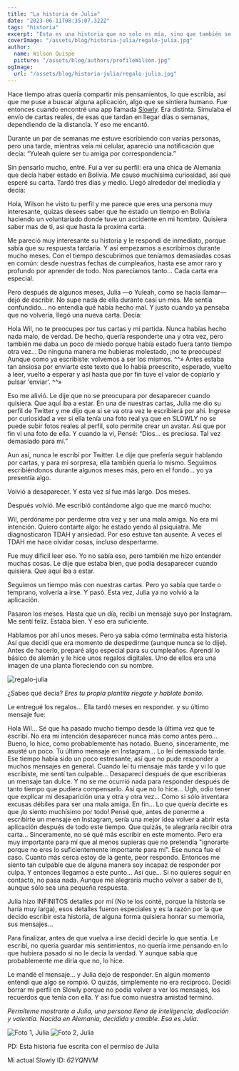 ```yaml
---
title: "La historia de Julia"
date: "2023-06-11T08:35:07.322Z"
tags: "historia"
excerpt: "Esta es una historia que no solo es mía, sino que también se trata de una gran amiga. Esta es la historia de Julia."
coverImage: "/assets/blog/historia-julia/regalo-julia.jpg"
author:
  name: Wilson Quispe
  picture: "/assets/blog/authors/profileWilson.jpg"
ogImage:
  url: "/assets/blog/historia-julia/regalo-julia.jpg"
---
```


Hace tiempo atras quería compartir mis pensamientos, lo que escribía, así que me puse a buscar alguna aplicación, algo que se sintiera humano. Fue entonces cuando encontré una app llamada [Slowly](https://slowly.app/es/).
Era distinta. Simulaba el envío de cartas reales, de esas que tardan en llegar días o semanas, dependiendo de la distancia.
Y eso me encantó.

Durante un par de semanas me estuve escribiendo con varias personas, pero una tarde, mientras veía mi celular, apareció una notificación que decía:
“Yuleah quiere ser tu amiga por correspondencia.”

Sin pensarlo mucho, entré. Fui a ver su perfil: era una chica de Alemania que decía haber estado en Bolivia. Me causó muchísima curiosidad, así que esperé su carta.
Tardó tres días y medio. Llegó alrededor del mediodía y decía:

<p class="blockquote-purple">Hola, Wilson he visto tu perfil y me parece que eres una persona muy interesante, quizas desees saber que he estado un tiempo en Bolivia haciendo un voluntariado donde tuve un accidente en mi hombro. Quisiera saber mas de ti, asi que hasta la proxima carta.</p>

Me pareció muy interesante su historia y le respondí de inmediato, porque sabía que su respuesta tardaría.
Y así empezamos a escribirnos durante mucho meses.
Con el tiempo descubrimos que teníamos demasiadas cosas en común: desde nuestras fechas de cumpleaños, hasta ese amor raro y profundo por aprender de todo. Nos pareciamos tanto... Cada carta era especial.

Pero después de algunos meses, Julia —o Yuleah, como se hacía llamar— dejó de escribir.
No supe nada de ella durante casi un mes. Me sentía confundido… no entendía qué había hecho mal.
Y justo cuando ya pensaba que no volvería, llegó una nueva carta. Decía:

<p class="blockquote-purple">Hola Wil, no te preocupes por tus cartas y mi partida. Nunca habías hecho nada malo, de verdad. De hecho, quería responderte una y otra vez, pero también me daba un poco de miedo porque había estado fuera tanto tiempo otra vez...
De ninguna manera me hubieras molestado, ¡no te preocupes! Aunque como ya escribiste: volvemos a ser los mismos. ^^» Antes estaba tan ansiosa por enviarte este texto que lo había preescrito, esperado, vuelto a leer, vuelto a esperar y así hasta que por fin tuve el valor de copiarlo y pulsar 'enviar'. ^^»</p>

Eso me alivió. Le dije que no se preocupara por desaparecer cuando quisiera. Que aquí iba a estar.
En una de nuestras cartas, Julia me dio su perfil de Twitter y me dijo que si se va otra vez le escribierá por ahi. Ingrese por curiosidad a ver si ella tenía una foto real ya que en SLOWLY no se puede subir fotos reales al perfil, solo permite crear un avatar. Asi que por fin vi una foto de ella.
Y cuando la vi, Pensé: “Dios… es preciosa. Tal vez demasiado para mí.”

Aun así, nunca le escribí por Twitter.
Le dije que prefería seguir hablando por cartas, y para mi sorpresa, ella también quería lo mismo.
Seguimos escribiéndonos durante algunos meses más, pero en el fondo… yo ya presentía algo.

Volvió a desaparecer.
Y esta vez sí fue más largo.
Dos meses.

Después volvió.
Me escribió contándome algo que me marcó mucho: 

<p class="blockquote-purple">Wil, perdóname por perderme otra vez y ser una mala amiga. No era mi intención. Quiero contarte algo: he estado yendo al psiquiatra. Me diagnosticaron TDAH y ansiedad. Por eso estuve tan ausente. A veces el TDAH me hace olvidar cosas, incluso despertarme.</p>

Fue muy dificil leer eso. Yo no sabía eso, pero también me hizo entender muchas cosas.
Le dije que estaba bien, que podía desaparecer cuando quisiera. Que aquí iba a estar.

Seguimos un tiempo más con nuestras cartas. Pero yo sabía que tarde o temprano, volvería a irse.
Y pasó. Esta vez, Julia ya no volvió a la aplicación.

Pasaron los meses.
Hasta que un día, recibí un mensaje suyo por Instagram.
Me sentí feliz. Estaba bien. Y eso era suficiente.

Hablamos por ahí unos meses.
Pero ya sabía cómo terminaba esta historia.
Así que decidí que era momento de despedirme (aunque nunca se lo dije).
Antes de hacerlo, preparé algo especial para su cumpleaños. Aprendí lo básico de alemán y le hice unos regalos digitales. Uno de ellos era una imagen de una planta floreciendo con su nombre.


![regalo-julia](/assets/blog/historia-julia/regalo-julia.jpg)

¿Sabes qué decía?
_Eres tu propia plantita riegate y hablate bonito._

Le entregué los regalos… Ella tardó meses en responder. y su último mensaje fue:

<p class="blockquote-purple"> Hola Wil... Sé que ha pasado mucho tiempo desde la última vez que te escribí. No era mi intención desaparecer nunca más como antes pero... Bueno, lo hice, como probablemente has notado. Bueno, sinceramente, me asusté un poco. Tu último mensaje en Instagram... Lo leí demasiado tarde. Ese tiempo había sido un poco estresante, así que no pude responder a muchos mensajes en general. Cuando leí tu mensaje más tarde y vi lo que escribiste, me sentí tan culpable... Desaparecí después de que escribieras un mensaje tan dulce. Y no se me ocurrió nada para responder después de tanto tiempo que pudiera compensarlo. Así que no lo hice... Ugh, odio tener que explicar mi desaparición una y otra y otra vez... Como si sólo inventara excusas débiles para ser una mala amiga. En fin... Lo que quería decirte es que ¡lo siento muchísimo por todo! Pensé que, antes de ponerme a escribirte un mensaje en Instagram, sería una mejor idea volver a abrir esta aplicación después de todo este tiempo. Que quizás, te alegraría recibir otra carta... Sinceramente, no sé qué más escribir en este momento. Pero era muy importante para mí que al menos supieras que no pretendía "ignorarte porque no eres lo suficientemente importante para mí". Ese nunca fue el caso. Cuanto más cerca estoy de la gente, peor respondo. Entonces me siento tan culpable que de alguna manera soy incapaz de responder por culpa. Y entonces llegamos a este punto... Así que... Si no quieres seguir en contacto, no pasa nada. Aunque me alegraría mucho volver a saber de ti, aunque sólo sea una pequeña respuesta.</p>

Julia hizo INFINITOS detalles por mí (No te los conté, porque la historía se haría muy larga), esos detalles fueron especiales y es la razón por la que decido escribir esta historia, de alguna forma quisiera honrar su memoria, sus mensajes... 

Para finalizar, antes de que vuelva a irse decidí decirle lo que sentía.
Le escribí, no quería guardar mis sentimientos, no quería irme pensando en lo que hubiera pasado si no le decía la verdad. Y aunque sabía que probablemente me diría que no, lo hice.

Le mandé el mensaje… y Julia dejo de responder.
En algún momento entendí que algo se rompió. O quizás, simplemente no era recíproco.
Decidí borrar mi perfil en Slowly porque no podía volver a ver los mensajes, los recuerdos que tenía con ella.
Y asi fue como nuestra amistad terminó.

_Permíteme mostrarte a Julia, una persona llena de inteligencia, dedicación y valentía. Nacida en Alemania, decidida y amable. Esa es Julia._

<div class="two-images">
<img
  class="fit-picture"
  src="/assets/blog/historia-julia/julia.jpg"
  alt="Foto 1, Julia" />
  <img
  class="fit-picture"
  src="/assets/blog/historia-julia/julia2.jpg"
  alt="Foto 2, Julia" />
</div>

PD: Esta historia fue escrita con el permiso de Julia

Mi actual Slowly ID: _62YQNVM_



